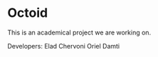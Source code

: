 Octoid
======

This is an academical project we are working on.

Developers:
Elad Chervoni
Oriel Damti
